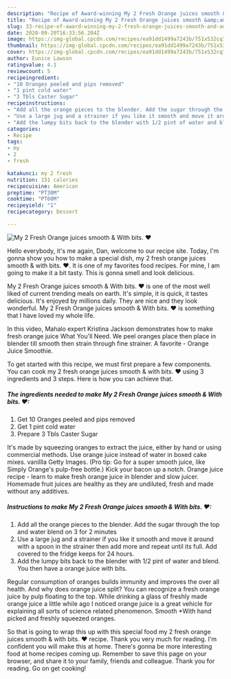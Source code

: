 ```yaml
---
description: "Recipe of Award-winning My 2 Fresh Orange juices smooth &amp;amp; With bits. ❤"
title: "Recipe of Award-winning My 2 Fresh Orange juices smooth &amp;amp; With bits. ❤"
slug: 33-recipe-of-award-winning-my-2-fresh-orange-juices-smooth-and-amp-with-bits
date: 2020-09-20T16:33:56.204Z
image: https://img-global.cpcdn.com/recipes/ea91dd1499a7243b/751x532cq70/my-2-fresh-orange-juices-smooth-with-bits-❤-recipe-main-photo.jpg
thumbnail: https://img-global.cpcdn.com/recipes/ea91dd1499a7243b/751x532cq70/my-2-fresh-orange-juices-smooth-with-bits-❤-recipe-main-photo.jpg
cover: https://img-global.cpcdn.com/recipes/ea91dd1499a7243b/751x532cq70/my-2-fresh-orange-juices-smooth-with-bits-❤-recipe-main-photo.jpg
author: Eunice Lawson
ratingvalue: 4.1
reviewcount: 5
recipeingredient:
- "10 Oranges peeled and pips removed"
- "1 pint cold water"
- "3 Tbls Caster Sugar"
recipeinstructions:
- "Add all the orange pieces to the blender. Add the sugar through the top and water blend on 3 for 2 minutes"
- "Use a large jug and a strainer if you like it smooth and move it around with a spoon in the strainer then add more and repeat until its full. Add covered to the fridge keeps for 24 hours."
- "Add the lumpy bits back to the blender with 1/2 pint of water and blend. You then have a orange juice with bits."
categories:
- Recipe
tags:
- my
- 2
- fresh

katakunci: my 2 fresh 
nutrition: 151 calories
recipecuisine: American
preptime: "PT30M"
cooktime: "PT60M"
recipeyield: "1"
recipecategory: Dessert

---
```



![My 2 Fresh Orange juices smooth &amp; With bits. ❤](https://img-global.cpcdn.com/recipes/ea91dd1499a7243b/751x532cq70/my-2-fresh-orange-juices-smooth-with-bits-❤-recipe-main-photo.jpg)

Hello everybody, it's me again, Dan, welcome to our recipe site. Today, I'm gonna show you how to make a special dish, my 2 fresh orange juices smooth &amp; with bits. ❤. It is one of my favorites food recipes. For mine, I am going to make it a bit tasty. This is gonna smell and look delicious.

My 2 Fresh Orange juices smooth &amp; With bits. ❤ is one of the most well liked of current trending meals on earth. It's simple, it is quick, it tastes delicious. It's enjoyed by millions daily. They are nice and they look wonderful. My 2 Fresh Orange juices smooth &amp; With bits. ❤ is something that I have loved my whole life.

In this video, Mahalo expert Kristina Jackson demonstrates how to make fresh orange juice What You&#39;ll Need. We peel oranges place then place in blender till smooth then strain through fine strainer. A favorite - Orange Juice Smoothie.


To get started with this recipe, we must first prepare a few components. You can cook my 2 fresh orange juices smooth &amp; with bits. ❤ using 3 ingredients and 3 steps. Here is how you can achieve that.

<!--inarticleads1-->

##### The ingredients needed to make My 2 Fresh Orange juices smooth &amp; With bits. ❤:

1. Get 10 Oranges peeled and pips removed
1. Get 1 pint cold water
1. Prepare 3 Tbls Caster Sugar


It&#39;s made by squeezing oranges to extract the juice, either by hand or using commercial methods. Use orange juice instead of water in boxed cake mixes. vanillla Getty Images. (Pro tip: Go for a super smooth juice, like Simply Orange&#39;s pulp-free bottle.) Kick your bacon up a notch. Orange juice recipe - learn to make fresh orange juice in blender and slow juicer. Homemade fruit juices are healthy as they are undiluted, fresh and made without any additives. 

<!--inarticleads2-->

##### Instructions to make My 2 Fresh Orange juices smooth &amp; With bits. ❤:

1. Add all the orange pieces to the blender. Add the sugar through the top and water blend on 3 for 2 minutes
1. Use a large jug and a strainer if you like it smooth and move it around with a spoon in the strainer then add more and repeat until its full. Add covered to the fridge keeps for 24 hours.
1. Add the lumpy bits back to the blender with 1/2 pint of water and blend. You then have a orange juice with bits.


Regular consumption of oranges builds immunity and improves the over all health. And why does orange juice split? You can recognize a fresh orange juice by pulp floating to the top. While drinking a glass of freshly made orange juice a little while ago I noticed orange juice is a great vehicle for explaining all sorts of science related phenomenon. Smooth *With hand picked and freshly squeezed oranges. 

So that is going to wrap this up with this special food my 2 fresh orange juices smooth &amp; with bits. ❤ recipe. Thank you very much for reading. I'm confident you will make this at home. There's gonna be more interesting food at home recipes coming up. Remember to save this page on your browser, and share it to your family, friends and colleague. Thank you for reading. Go on get cooking!
